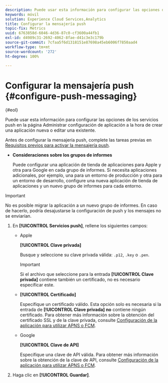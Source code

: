 ```yaml
---
description: Puede usar esta información para configurar las opciones de los servicios push en la página Administrar configuración de aplicación a la hora de crear una aplicación nueva o editar una existente.
keywords: móvil
solution: Experience Cloud Services,Analytics
title: Configurar la mensajería push
topic-fix: Metrics
uuid: 6763858d-6046-4d36-87c0-cf3600a44fb1
exl-id: d4989c31-2692-4062-8fae-d41c3e3c179b
source-git-commit: 7cfaa5f6d1318151e87698a45eb6006f7850aad4
workflow-type: tm+mt
source-wordcount: '272'
ht-degree: 100%

---
```


# Configurar la mensajería push {#configure-push-messaging}

{#eol}

Puede usar esta información para configurar las opciones de los servicios push en la página Administrar configuración de aplicación a la hora de crear una aplicación nueva o editar una existente.

Antes de configurar la mensajería push, complete las tareas previas en [Requisitos previos para activar la mensajería push](/help/using/c-manage-app-settings/c-mob-confg-app/configure-push-messaging/prerequisites-push-messaging.md).

* **Consideraciones sobre los grupos de informes**

   Puede configurar una aplicación de tienda de aplicaciones para Apple y otra para Google en cada grupo de informes. Si necesita aplicaciones adicionales, por ejemplo, una para un entorno de producción y otra para un entorno de desarrollo, configure una nueva aplicación de tienda de aplicaciones y un nuevo grupo de informes para cada entorno.

>[!IMPORTANT]
>
>No es posible migrar la aplicación a un nuevo grupo de informes. En caso de hacerlo, podría desajustarse la configuración de push y los mensajes no se enviarían.

1. En **[!UICONTROL Servicios push]**, rellene los siguientes campos:

   * Apple

      **[!UICONTROL Clave privada]**

      Busque y seleccione su clave privada válida: `.p12`, `.key` o `.pen`.

      >[!IMPORTANT]
      >Si el archivo que seleccione para la entrada **[!UICONTROL Clave privada]** contiene también un certificado, no es necesario especificar este.

   * **[!UICONTROL Certificado]**

      Especifique un certificado válido. Esta opción solo es necesaria si la entrada de **[!UICONTROL Clave privada]** **no** contiene ningún certificado. Para obtener más información sobre la obtención del certificado SSL y de la clave privada, consulte [Configuración de la aplicación para utilizar APNS o FCM](/help/using/c-manage-app-settings/c-mob-confg-app/configure-push-messaging/configure-app-apns-gcm.md).

   * Google

      **[!UICONTROL Clave de API]**

      Especifique una clave de API válida. Para obtener más información sobre la obtención de la clave de API, consulte [Configuración de la aplicación para utilizar APNS o FCM](/help/using/c-manage-app-settings/c-mob-confg-app/configure-push-messaging/configure-app-apns-gcm.md).

2. Haga clic en **[!UICONTROL Guardar]**.
